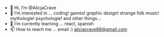 - 👋 Hi, I’m @AlicjaCrave
- 👀 I’m interested in ... coding! games! graphic design! strange folk music! mythologie! psychologie! and other things...
- 🌱 I’m currently learning ... react, spanish
- 📫 How to reach me ... email :) aliciacrave66@gmail.com

<!---
AlicjaCrave/AlicjaCrave is a ✨ special ✨ repository because its `README.md` (this file) appears on your GitHub profile.
You can click the Preview link to take a look at your changes.
--->

